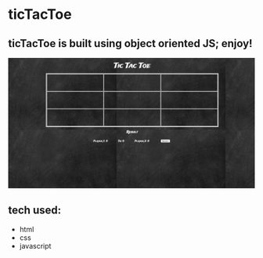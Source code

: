# ticTacToe

## ticTacToe is built using object oriented JS; enjoy!
![tictactoeIMG](images/github-Thumbnail.png)

## tech used:
- html
- css
- javascript
